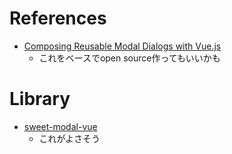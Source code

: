 
# References
+ [Composing Reusable Modal Dialogs with Vue.js](https://adamwathan.me/2016/01/04/composing-reusable-modal-dialogs-with-vuejs/)
  + これをベースでopen source作ってもいいかも

# Library

+ [sweet-modal-vue](https://github.com/adeptoas/sweet-modal-vue)
  + これがよさそう